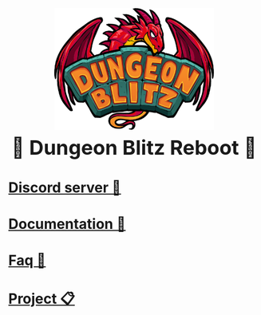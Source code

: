 <div align="center">
  <img src="/assets/logo.svg" alt="Dungeon Blitz Reboot" style="width: 20rem;">
  <h1 style="font-size: 2.5rem; margin-top: 0.5rem;">🏰 Dungeon Blitz Reboot 🏰</h1>
</div>

# [Discord server 💬](https://discord.com/invite/blitzforge-studios-1295512336353722438)

# [Documentation 📄](/docs)

# [Faq 📌](/docs/FAQ.md)

# [Project 📋](https://github.com/orgs/minesa-org/projects/15)
